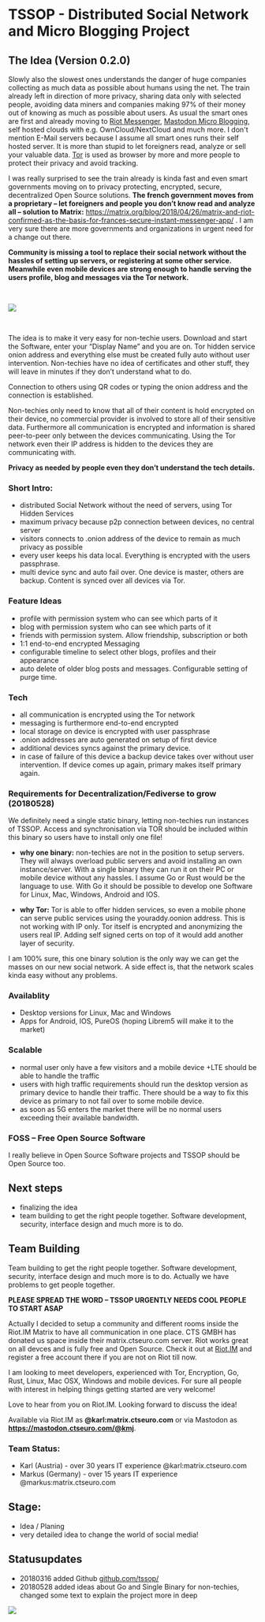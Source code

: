 # TSSOP - Distributed Social Network and Micro Blogging Project

## The Idea (Version 0.2.0)

Slowly also the slowest ones understands the danger of huge companies collecting as much data as possible about humans using the net. The train already left in direction of more privacy, sharing data only with selected people, avoiding data miners and companies making 97% of their money out of knowing as much as possible about users. As usual the smart ones are first and already moving to <a href=”http://localhost:1313/2018-03-12-riot-im-messenger-kurzanleitung-fuer-benutze-updated/” target=”_blank”>Riot Messenger</a>, <a href="https://kmj.at/2018-04-04-ein-weiterer-schritt-in-eine-dezentrale-zukunft-ist-getan/" target="_blank">Mastodon Micro Blogging</a>, self hosted clouds with e.g. OwnCloud/NextCloud and much more. I don't mention E-Mail servers because I assume all smart ones runs their self hosted server. It is more than stupid to let foreigners read, analyze or sell your valuable data. <a href="https://torproject.org" target="_blank">Tor</a> is used as browser by more and more people to protect their privacy and avoid tracking. 

I was really surprised to see the train already is kinda fast and even smart governments moving on to privacy protecting, encrypted, secure, decentralized Open Source solutions. **The french government moves from a proprietary – let foreigners and people you don’t know read and analyze all – solution to Matrix:** https://matrix.org/blog/2018/04/26/matrix-and-riot-confirmed-as-the-basis-for-frances-secure-instant-messenger-app/ . I am very sure there are more governments and organizations in urgent need for a change out there.

**Community is missing a tool to replace their social network without the hassles of setting up servers, or registering at some other service. Meanwhile even mobile devices are strong enough to handle serving the users profile, blog and messages via the Tor network.**

<p>&nbsp;</p>
<img src="https://kmj.at/images/tssop/TSSOP-20180315.jpg" border="0">
<p>&nbsp;</p>

The idea is to make it very easy for non-techie users. Download and start the Software, enter your “Display Name” and you are on. Tor hidden service onion address and everything else must be created fully auto without user intervention. Non-techies have no idea of certificates and other stuff, they will leave in minutes if they don’t understand what to do.

Connection to others using QR codes or typing the onion address and the connection is established.

Non-techies only need to know that all of their content is hold encrypted on their device, no commercial provider is involved to store all of their sensitive data. Furthermore all communication is encrypted and information is shared peer-to-peer only between the devices communicating. Using the Tor network even their IP address is hidden to the devices they are communicating with. 

**Privacy as needed by people even they don’t understand the tech details.** 

### Short Intro:
- distributed Social Network without the need of servers, using Tor Hidden Services
- maximum privacy because p2p connection between devices, no central server
- visitors connects to .onion address of the device  to remain as much privacy as possible
- every user keeps his data local. Everything is encrypted with the users passphrase.
- multi device sync and auto fail over. One device is master, others are backup. Content is synced over all devices via Tor.

### Feature Ideas
- profile with permission system who can see which parts of it
- blog with permission system who can see which parts of it
- friends with permission system. Allow friendship, subscription or both
- 1:1 end-to-end encrypted Messaging
- configurable timeline to select other blogs, profiles and their appearance
- auto delete of older blog posts and messages. Configurable setting of purge time.

### Tech
- all communication is encrypted using the Tor network
- messaging is furthermore end-to-end encrypted
- local storage on device is encrypted with user passphrase
- .onion addresses are auto generated on setup of first device
- additional devices syncs against the primary device.
- in case of failure of this device a backup device takes over without user intervention. If device comes up again, primary makes itself primary again.

### Requirements for Decentralization/Fediverse to grow (20180528)

We definitely need a single static binary, letting non-techies run instances of TSSOP. Access and synchronisation via TOR should be included within this binary so users have to install only one file!

- **why one binary:** non-techies are not in the position to setup servers. They will always overload public servers and avoid installing an own instance/server. With a single binary they can run it on their PC or mobile device without any hassles. I assume Go or Rust would be the language to use. With Go it should be possible to develop one Software for Linux, Mac, Windows, Android and IOS.

- **why Tor:** Tor is able to offer hidden services, so even a mobile phone can serve public services using the youraddy.oonion address. This is not working with IP only. Tor itself is encrypted and anonymizing the users real IP. Adding self signed certs on top of it would add another layer of security.

I am 100% sure, this one binary solution is the only way we can get the masses on our new social network. A side effect is, that the network scales kinda easy without any problems.

### Availablity
- Desktop versions for Linux, Mac and Windows
- Apps for Android, IOS, PureOS (hoping Librem5 will make it to the market)

### Scalable
- normal user only have a few visitors and a mobile device +LTE should be able to handle the traffic
- users with high traffic requirements should run the desktop version as primary device to handle their traffic. There should be a way to fix this device as primary to not fail over to some mobile device.
- as soon as 5G enters the market there will be no normal users exceeding their available bandwidth.

### FOSS – Free Open Source Software
I really believe in Open Source Software projects and TSSOP should be Open Source too.

## Next steps

- finalizing the idea
- team building to get the right people together. Software development, security, interface design and much more is to do. 

## Team Building

Team building to get the right people together. Software development, security, interface design and much more is to do. Actually we have problems to get people together. 

**PLEASE SPREAD THE WORD – TSSOP URGENTLY NEEDS COOL PEOPLE TO START ASAP**

Actually I decided to setup a community and different rooms inside the Riot.IM Matrix to have all communication in one place. CTS GMBH has donated us space inside their matrix.ctseuro.com server. Riot works great on all devces and is fully free and Open Source. Check it out at <a href="https://riot.im" target="_blank">Riot.IM</a> and register a free account there if you are not on Riot till now.

I am looking to meet developers, experienced with Tor, Encryption, Go, Rust, Linux, Mac OSX, Windows and mobile devices. For sure all people with interest in helping things getting started are very welcome!

Love to hear from you on Riot.IM. Looking forward to discuss the idea!

Available via Riot.IM as **@karl:matrix.ctseuro.com** or
via Mastodon as **https://mastodon.ctseuro.com/@kmj**.

### Team Status:

- Karl (Austria) - over 30 years IT experience @karl:matrix.ctseuro.com
- Markus (Germany) - over 15 years IT experience @markus:matrix.ctseuro.com


## Stage: 

- Idea / Planing
- very detailed idea to change the world of social media!

## Statusupdates

- 20180316 added Github <a href="https://github.com/tssop/" target="_blank">github.com/tssop/</a>
- 20180528 added ideas about Go and Single Binary for non-techies, changed some text to explain the project more in deep

<img src="https://kmj.at/images/tssop/TSSOP-20180315.jpg" border="0">
